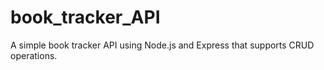 # book_tracker_API
A simple book tracker API using Node.js and Express that supports CRUD operations. 
